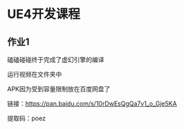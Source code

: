 # UE4开发课程

## 作业1

磕磕碰碰终于完成了虚幻引擎的编译

运行视频在文件夹中

APK因为受到容量限制放在百度网盘了

链接：https://pan.baidu.com/s/10rDwEsQgQa7v1_o_Gje5KA 

提取码：poez 
